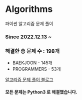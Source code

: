 # Algorithms
파이썬 알고리즘 문제 풀이
### Since 2022.12.13 ~
### 해결한 총 문제 수 : 198개
- BAEKJOON - 145개
- PROGRAMMERS - 53개

[알고리즘 문제 풀이 블로그](https://monzheld.tistory.com/category/%E2%8C%A8%EF%B8%8F%20Algorithms)
#### 모든 문제는 Python3 로 해결했습니다.
